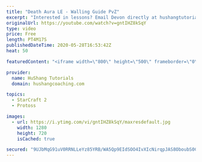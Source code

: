 ```yaml
---
title: "Death Aura LE - Walling Guide PvZ"
excerpt: "Interested in lessons? Email Devon directly at hushangtutorials@outlook.com ------------------------------------------------------------------------------------------------------- Want to support HuShang Tutorials directly? Patreon is a website where you can contribute a monthly donation that will help"
originalUrl: https://youtube.com/watch?v=gntIHZ8kSqY
type: video
price: Free
length: PT4M17S
publishedDateTime: 2020-05-28T16:53:42Z
heat: 50

featuredContent: "<iframe width=\"800\" height=\"500\" frameborder=\"0\" src=\"https://www.youtube.com/embed/gntIHZ8kSqY\" allow=\"accelerometer; autoplay; encrypted-media; gyroscope; picture-in-picture\" allowfullscreen></iframe>"

provider:
  name: HuShang Tutorials
  domain: hushangcoaching.com

topics:
  - StarCraft 2
  - Protoss

images:
  - url: https://i.ytimg.com/vi/gntIHZ8kSqY/maxresdefault.jpg
    width: 1280
    height: 720
    isCached: true

secured: "9UJbMqG91uV0RRNLLeYz85YRB/WA5Qp9EIdSOO4IvXIcNirqpJAS8OboubS0Cg9YwphruN8uPFqOZW5IEr+du7bIDMdJIu6sc1Fn6+mFgiktq82ku1KaTvzlHKHNKktQ3+cUigHJz9u/tMtK7E2nFmco1qrSClD38v5Mun5xDy9jiMOhngAj69oTJMVuGckdUwRZxhbHj3aFrOAerBecdiEQfzWvneRFcLOrAhfPU/ZMtrokUe6eN0VuCgrI7R4axiE10hdEyDwcmtPkylOKwMK2C8atwnahZkB3AInOkiVQhYV7Z0RtjbPq/Blcu/KiGzruh6NiDnvNv9om6Jaba/UP7eycyGDjE++DefvMMdIvM0Vo6Kvm2UQPSM/xf20fsTW6ouJDolAmDXbuZPF3rX8XTWFwZEYdgpVoD6iZhVs=;yuNjyTCfrR7vs1tu1rvpaw=="
---
```


